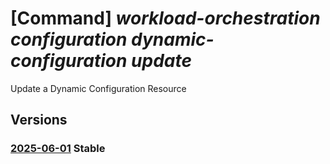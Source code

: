 # [Command] _workload-orchestration configuration dynamic-configuration update_

Update a Dynamic Configuration Resource

## Versions

### [2025-06-01](/Resources/mgmt-plane/L3N1YnNjcmlwdGlvbnMve30vcmVzb3VyY2Vncm91cHMve30vcHJvdmlkZXJzL21pY3Jvc29mdC5lZGdlL2NvbmZpZ3VyYXRpb25zL3t9L2R5bmFtaWNjb25maWd1cmF0aW9ucy97fQ==/2025-06-01.xml) **Stable**

<!-- mgmt-plane /subscriptions/{}/resourcegroups/{}/providers/microsoft.edge/configurations/{}/dynamicconfigurations/{} 2025-06-01 -->
